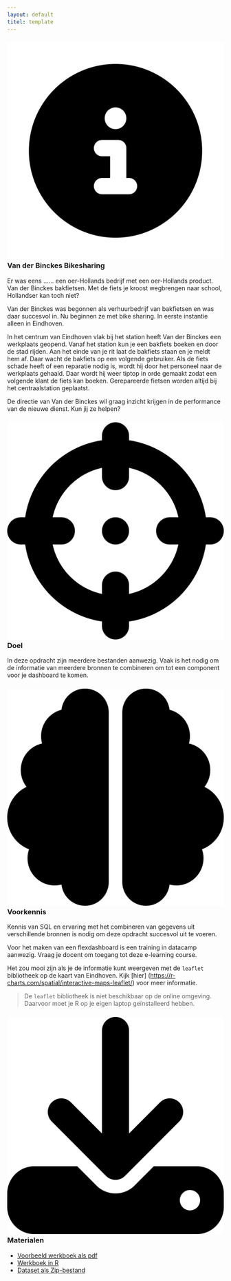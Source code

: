 ```yaml
---
layout: default
titel: template
---
```


### <span><img class="inline-h2-icon" src="../assets/svg/info.svg" /> Van der Binckes Bikesharing</span>

Er was eens …… een oer-Hollands bedrijf met een oer-Hollands product. Van der Binckes bakfietsen. Met de fiets je kroost wegbrengen naar school, Hollandser kan toch niet?

Van der Binckes was begonnen als verhuurbedrijf van bakfietsen en was daar succesvol in. Nu beginnen ze met bike sharing. In eerste instantie alleen in Eindhoven.

In het centrum van Eindhoven vlak bij het station heeft Van der Binckes een werkplaats geopend. Vanaf het station kun je een bakfiets boeken en door de stad rijden. Aan het einde van je rit laat de bakfiets staan en je meldt hem af. Daar wacht de bakfiets op een volgende gebruiker. Als de fiets schade heeft of een reparatie nodig is, wordt hij door het personeel naar de werkplaats gehaald. Daar wordt hij weer tiptop in orde gemaakt zodat een volgende klant de fiets kan boeken. Gerepareerde fietsen worden altijd bij het centraalstation geplaatst.

De directie van Van der Binckes wil graag inzicht krijgen in de performance van de nieuwe dienst. Kun jij ze helpen?

### <span><img class="inline-h2-icon" src="../assets/svg/crosshairs.svg" /> Doel</span>

In deze opdracht zijn meerdere bestanden aanwezig. Vaak is het nodig om de informatie van meerdere bronnen te combineren om tot een component voor je dashboard te komen.

### <span><img class="inline-h2-icon" src="../assets/svg/brain.svg" /> Voorkennis</span>

Kennis van SQL en ervaring met het combineren van gegevens uit verschillende bronnen is nodig om deze opdracht succesvol uit te voeren.

Voor het maken van een flexdashboard is een training in datacamp aanwezig. Vraag je docent om toegang tot deze e-learning course.

Het zou mooi zijn als je de informatie kunt weergeven met de `leaflet` bibliotheek op de kaart van Eindhoven.  Kijk [hier] (https://r-charts.com/spatial/interactive-maps-leaflet/) voor meer informatie.

> De `leaflet` bibliotheek is niet beschikbaar op de online omgeving. Daarvoor moet je R op je eigen laptop geïnstalleerd hebben.

### <span><img class="inline-h2-icon" src="../assets/svg/download.svg" /> Materialen</span>

- [Voorbeeld werkboek als pdf](../werkboek/de-rode-schoentjes.pdf)
- [Werkboek in R](../notebook/vanderbinckes-bikesharing.Rmd)
- [Dataset als Zip-bestand](../dataset/vanderbinckes-bikesharing.zip)